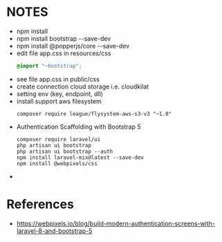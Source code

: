 # NOTES

- npm install
- npm install bootstrap --save-dev
- npm install @popperjs/core --save-dev
- edit file app.css in resources/css
    ```css
    @import "~bootstrap";
    ```
- see file app.css in public/css
- create connection cloud storage i.e. cloudkilat
- setting env (key, endpoint, dll)
- install support aws filesystem
    ```
    composer require league/flysystem-aws-s3-v3 "~1.0"
    ```
- Authentication Scaffolding with Bootstrap 5
    ```
    composer require laravel/ui
    php artisan ui bootstrap
    php artisan ui bootstrap --auth
    npm install laravel-mix@latest --save-dev
    npm install @webpixels/css
    ```
- 


# References
- https://webpixels.io/blog/build-modern-authentication-screens-with-laravel-8-and-bootstrap-5
